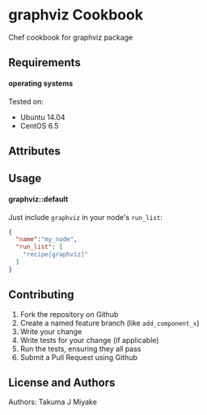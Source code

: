 graphviz Cookbook
=================
Chef cookbook for graphviz package

Requirements
------------
#### operating systems
Tested on:
* Ubuntu 14.04
* CentOS 6.5

Attributes
----------

Usage
-----
#### graphviz::default
Just include `graphviz` in your node's `run_list`:

```json
{
  "name":"my_node",
  "run_list": [
    "recipe[graphviz]"
  ]
}
```

Contributing
------------
1. Fork the repository on Github
2. Create a named feature branch (like `add_component_x`)
3. Write your change
4. Write tests for your change (if applicable)
5. Run the tests, ensuring they all pass
6. Submit a Pull Request using Github

License and Authors
-------------------
Authors: Takuma J Miyake
